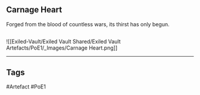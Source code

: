 ## Carnage Heart
Forged from the blood of countless wars,
its thirst has only begun.
##
![[Exiled-Vault/Exiled Vault Shared/Exiled Vault Artefacts/PoE1/_Images/Carnage Heart.png]]

---
## Tags
#Artefact
#PoE1